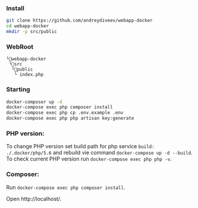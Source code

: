 ### Install

```bash
git clone https://github.com/andreydiveev/webapp-docker
cd webapp-docker
mkdir -p src/public
```

### WebRoot

```
└📁webapp-docker
 └📁src
  └📁public
   └ index.php
```

### Starting
```bash
docker-composer up -d
docker-compose exec php composer install
docker-compose exec php cp .env.example .env
docker-compose exec php php artisan key:generate
```

### PHP version:

To change PHP version set build path for php service `build: ./.docker/php/5.6` and rebuild vie command `docker-compose up -d --build`.
To check current PHP version run `docker-compose exec php php -v`.

### Composer:

Run `docker-compose exec php composer install`.

Open http://localhost/.
